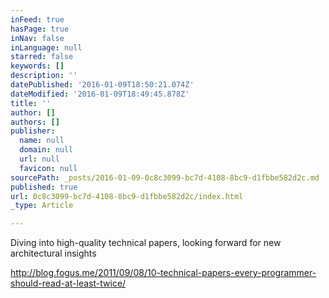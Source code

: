 ```yaml
---
inFeed: true
hasPage: true
inNav: false
inLanguage: null
starred: false
keywords: []
description: ''
datePublished: '2016-01-09T18:50:21.074Z'
dateModified: '2016-01-09T18:49:45.878Z'
title: ''
author: []
authors: []
publisher:
  name: null
  domain: null
  url: null
  favicon: null
sourcePath: _posts/2016-01-09-0c8c3099-bc7d-4108-8bc9-d1fbbe582d2c.md
published: true
url: 0c8c3099-bc7d-4108-8bc9-d1fbbe582d2c/index.html
_type: Article

---
```

Diving into high-quality technical papers, looking forward for new architectural insights

http://blog.fogus.me/2011/09/08/10-technical-papers-every-programmer-should-read-at-least-twice/